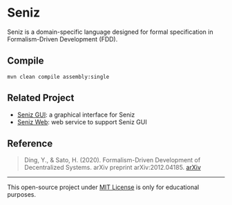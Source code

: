 # Seniz

Seniz is a domain-specific language designed for formal specification in Formalism-Driven Development (FDD).

## Compile

```
mvn clean compile assembly:single
```

## Related Project

- [Seniz GUI](https://github.com/yepengding/Seniz-GUI): a graphical interface for Seniz
- [Seniz Web](https://github.com/yepengding/Seniz-Web): web service to support Seniz GUI

## Reference

> Ding, Y., & Sato, H. (2020). Formalism-Driven Development of Decentralized Systems. arXiv preprint arXiv:2012.04185.
> [arXiv](https://arxiv.org/abs/2012.04185)

---
This open-source project under [MIT License](https://github.com/yepengding/Seniz/blob/main/LICENSE) is only for
educational purposes.

